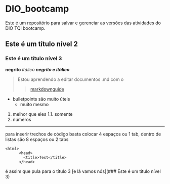# DIO_bootcamp

Este é um repositório para salvar e gerenciar as versões das atividades do DIO TQI bootcamp.

## Este é um título nível 2

### Este é um título nível 3

**negrito**
*itálico*
***negrito e itálico***

> Estou aprendendo a editar documentos .md com o 
>
>> [markdownguide](https://www.markdownguide.org/basic-syntax/)

- bulletpoints são muito úteis
	- muito mesmo

1. melhor que eles
	1.1. somente
2. números

---

para inserir trechos de código basta colocar 4 espaços ou 1 tab, dentro de listas são 8 espaços ou 2 tabs

	<html>
          <head>
            <title>Test</title>
          </head>


é assim que pula para o título 3 [e lá vamos nós](### Este é um título nível 3)
